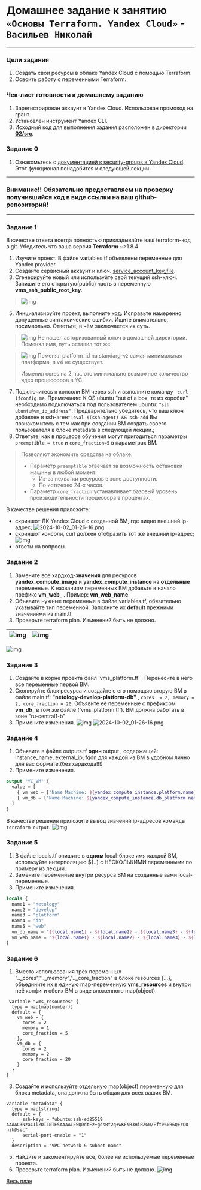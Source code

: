 # Домашнее задание к занятию `«Основы Terraform. Yandex Cloud»` - `Васильев Николай`

------

### Цели задания

1. Создать свои ресурсы в облаке Yandex Cloud с помощью Terraform.
2. Освоить работу с переменными Terraform.


### Чек-лист готовности к домашнему заданию

1. Зарегистрирован аккаунт в Yandex Cloud. Использован промокод на грант.
2. Установлен инструмент Yandex CLI.
3. Исходный код для выполнения задания расположен в директории [**02/src**](https://github.com/netology-code/ter-homeworks/tree/main/02/src).


### Задание 0

1. Ознакомьтесь с [документацией к security-groups в Yandex Cloud](https://cloud.yandex.ru/docs/vpc/concepts/security-groups?from=int-console-help-center-or-nav). 
Этот функционал понадобится к следующей лекции.

------
### Внимание!! Обязательно предоставляем на проверку получившийся код в виде ссылки на ваш github-репозиторий!
------

### Задание 1
В качестве ответа всегда полностью прикладывайте ваш terraform-код в git.
Убедитесь что ваша версия **Terraform** ~>1.8.4

1. Изучите проект. В файле variables.tf объявлены переменные для Yandex provider.
2. Создайте сервисный аккаунт и ключ. [service_account_key_file](https://terraform-provider.yandexcloud.net).
4. Сгенерируйте новый или используйте свой текущий ssh-ключ. Запишите его открытую(public) часть в переменную **vms_ssh_public_root_key**.
>![img](/img/Снимок%20экрана%202024-10-01%20224051.png)
5. Инициализируйте проект, выполните код. Исправьте намеренно допущенные синтаксические ошибки. Ищите внимательно, посимвольно. Ответьте, в чём заключается их суть.
>![img](/img/Снимок%20экрана%202024-10-02%20002209.png)
Не нашел авторизованный ключ в домашней директории.
Поменял имя, путь оставил тот же.

>![img](/img/Снимок%20экрана%202024-10-02%20004343.png)
Поменял platform_id на standar<u>d</u>-`v2` самая минимальная платформа, в v4 не существует.
>
>Изменил cores на 2, т.к. это минимально возможное количество ядер процессоров в YC.

7. Подключитесь к консоли ВМ через ssh и выполните команду ``` curl ifconfig.me```.
Примечание: К OS ubuntu "out of a box, те из коробки" необходимо подключаться под пользователем ubuntu: ```"ssh ubuntu@vm_ip_address"```. Предварительно убедитесь, что ваш ключ добавлен в ssh-агент: ```eval $(ssh-agent) && ssh-add``` Вы познакомитесь с тем как при создании ВМ создать своего пользователя в блоке metadata в следующей лекции.;
8. Ответьте, как в процессе обучения могут пригодиться параметры ```preemptible = true``` и ```core_fraction=5``` в параметрах ВМ.
>Позволяют экономить средства на облаке.
> * Параметр `preemptible` отвечает за возможность остановки машины в любой момент:
>     * Из-за нехватки ресурсов в зоне доступности.
>     * По истеченю 24-х часов.
> * Параметр `core_fraction` устанавливает базовый уровень производительности процессора в процентах.

В качестве решения приложите:

- скриншот ЛК Yandex Cloud с созданной ВМ, где видно внешний ip-адрес;
![2024-10-02_01-26-16.png](/img/2024-10-02_01-26-16.png)
- скриншот консоли, curl должен отобразить тот же внешний ip-адрес;
![img](/img/Снимок%20экрана%202024-10-02%20012652.png)
- ответы на вопросы.


### Задание 2

1. Замените все хардкод-**значения** для ресурсов **yandex_compute_image** и **yandex_compute_instance** на **отдельные** переменные. К названиям переменных ВМ добавьте в начало префикс **vm_web_** .  Пример: **vm_web_name**.
2. Объявите нужные переменные в файле variables.tf, обязательно указывайте тип переменной. Заполните их **default** прежними значениями из main.tf. 
3. Проверьте terraform plan. Изменений быть не должно. 

| ![img](/img/Снимок%20экрана%202024-10-02%20035552.png) | ![img](/img/Снимок%20экрана%202024-10-02%20035352.png) |
|:-------------------------------------------:|:-------------------------------------------:|
![img](/img/Снимок%20экрана%202024-10-02%20034441.png)
### Задание 3

1. Создайте в корне проекта файл 'vms_platform.tf' . Перенесите в него все переменные первой ВМ.
2. Скопируйте блок ресурса и создайте с его помощью вторую ВМ в файле main.tf: **"netology-develop-platform-db"** ,  ```cores  = 2, memory = 2, core_fraction = 20```. Объявите её переменные с префиксом **vm_db_** в том же файле ('vms_platform.tf').  ВМ должна работать в зоне "ru-central1-b"
3. Примените изменения.
![img](/img/Снимок%20экрана%202024-10-02%20054620.png)
![2024-10-02_01-26-16.png](/img/2024-10-02_05-47-16.png)
### Задание 4

1. Объявите в файле outputs.tf **один** output , содержащий: instance_name, external_ip, fqdn для каждой из ВМ в удобном лично для вас формате.(без хардкода!!!)
2. Примените изменения.
```terraform
output "YC_VM" {
  value = [
    { vm_web = ["Name Machine: ${yandex_compute_instance.platform.name}","Public ip: ${yandex_compute_instance.platform.network_interface[0].nat_ip_address}","FQDN: ${yandex_compute_instance.platform.fqdn}"] },
    { vm_db = ["Name Machine: ${yandex_compute_instance.db_platform.name}","Public ip: ${yandex_compute_instance.db_platform.network_interface[0].nat_ip_address}","FQDN: ${yandex_compute_instance.db_platform.fqdn}"] }
  ]
}
```
В качестве решения приложите вывод значений ip-адресов команды ```terraform output```.
![img](/img/Снимок%20экрана%202024-10-02%20072734.png)

### Задание 5

1. В файле locals.tf опишите в **одном** local-блоке имя каждой ВМ, используйте интерполяцию ${..} с НЕСКОЛЬКИМИ переменными по примеру из лекции.
2. Замените переменные внутри ресурса ВМ на созданные вами local-переменные.
3. Примените изменения.
```terraform
locals {
  name1 = "netology"
  name2 = "develop"
  name3 = "platform"
  name4 = "db"
  name5 = "web"
  vm_db_name = "${local.name1} - ${local.name2} - ${local.name3} - ${local.name4}"
  vm_web_name = "${local.name1} - ${local.name2} - ${local.name3} - ${local.name5}"
}
```

### Задание 6

1. Вместо использования трёх переменных  ".._cores",".._memory",".._core_fraction" в блоке  resources {...}, объедините их в единую map-переменную **vms_resources** и  внутри неё конфиги обеих ВМ в виде вложенного map(object).  
```
 variable "vms_resources" {
  type = map(map(number))
  default = {
    vm_web = {
      cores = 2
      memory = 1
      core_fraction = 5
    },
    vm_db = {
      cores = 2
      memory = 2
      core_fraction = 20
    }
  }
}
```
3. Создайте и используйте отдельную map(object) переменную для блока metadata, она должна быть общая для всех ваших ВМ.
```
variable "metadata" {
  type = map(string)
  default = {
      ssh-keys = "ubuntu:ssh-ed25519 AAAAC3NzaC1lZDI1NTE5AAAAIESQDdtFz+gdsBt2q+wKFNB3HiBZG0/Eftv60B6QErQD nik@sec"
      serial-port-enable = "1"
  }
  description = "VPC network & subnet name"
```  
  
5. Найдите и закоментируйте все, более не используемые переменные проекта.
6. Проверьте terraform plan. Изменений быть не должно.
![img](/img/Снимок%20экрана%202024-10-02%20113547.png)

[Весь план](/img/02/src)